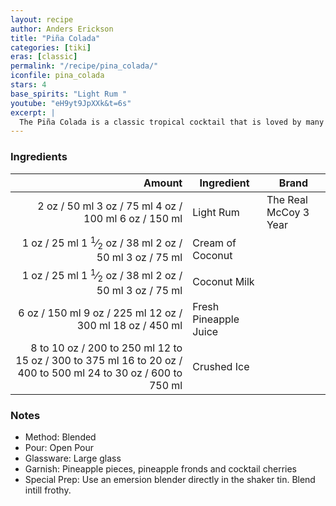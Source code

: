 ```yaml
---
layout: recipe
author: Anders Erickson
title: "Piña Colada"
categories: [tiki]
eras: [classic]
permalink: "/recipe/pina_colada/"
iconfile: pina_colada
stars: 4
base_spirits: "Light Rum "
youtube: "eH9yt9JpXXk&t=6s"
excerpt: |
  The Piña Colada is a classic tropical cocktail that is loved by many for its sweet and refreshing flavor. It is made with rum, pineapple juice, and cream of coconut, and is typically served blended with ice or shaken with ice and strained.
---
```


### Ingredients

|     Amount | Ingredient            | Brand                 |
| ---------: | --------------------- | --------------------- |
|       <span class="onex active">2 oz  / 50 ml</span> <span class="onehalfx">3 oz  / 75 ml</span> <span class="twox">4 oz  / 100 ml</span> <span class="threex">6 oz  / 150 ml</span>| Light Rum             | The Real McCoy 3 Year |
|       <span class="onex active">1 oz  / 25 ml</span> <span class="onehalfx">1 <sup>1</sup>&frasl;<sub>2</sub> oz  / 38 ml</span> <span class="twox">2 oz  / 50 ml</span> <span class="threex">3 oz  / 75 ml</span>| Cream of Coconut      |
|       <span class="onex active">1 oz  / 25 ml</span> <span class="onehalfx">1 <sup>1</sup>&frasl;<sub>2</sub> oz  / 38 ml</span> <span class="twox">2 oz  / 50 ml</span> <span class="threex">3 oz  / 75 ml</span>| Coconut Milk          |
|       <span class="onex active">6 oz  / 150 ml</span> <span class="onehalfx">9 oz  / 225 ml</span> <span class="twox">12 oz  / 300 ml</span> <span class="threex">18 oz  / 450 ml</span>| Fresh Pineapple Juice |
| <span class="onex active">8 to 10 oz  / 200 to 250 ml</span> <span class="onehalfx">12 to 15 oz  / 300 to 375 ml</span> <span class="twox">16 to 20 oz  / 400 to 500 ml</span> <span class="threex">24 to 30 oz  / 600 to 750 ml</span>| Crushed Ice           |

### Notes

- Method: Blended
- Pour: Open Pour
- Glassware: Large glass
- Garnish: Pineapple pieces, pineapple fronds and cocktail cherries
- Special Prep: Use an emersion blender directly in the shaker tin. Blend intill frothy.

    
<script type="application/ld+json">
{
  "@context": "https://schema.org",
  "@type": "Recipe",
  "author": "{{ page.author }}",
  "description": "{{ page.excerpt | strip_html | replace: '"', "'" }}",
  "image": "{% for ingredient in site.data[page.iconfile].images.ingredient limit: 1 %}{{ ingredient.url }}{% endfor %}",
  "recipeIngredient": [  "2 oz Light Rum",
  "1 oz Cream of Coconut ",
  "1 oz Coconut Milk ",
  "6 oz Fresh Pineapple Juice",
  "8 to 10 oz Crushed Ice"],
  "name": "{{ page.title }}",
  "recipeInstructions": "  {
    '@type': 'HowToStep',
    'text': '- Method: Blended
'
  },  {
    '@type': 'HowToStep',
    'text': '- Pour: Open Pour
'
  },  {
    '@type': 'HowToStep',
    'text': '- Glassware: Large glass
'
  },  {
    '@type': 'HowToStep',
    'text': '- Garnish: Pineapple pieces, pineapple fronds and cocktail cherries
'
  },  {
    '@type': 'HowToStep',
    'text': '- Special Prep: Use an emersion blender directly in the shaker tin. Blend intill frothy.
'
  }",
  "recipeYield": "1 to 3 cocktails",
  "recipeCategory": "cocktail",
  "aggregateRating": "{%- if page.stars -%}{%- include stars_metadata.html %} out of 5{% else %}NA{%- endif -%}",
  "recipeCuisine": "global",
  "prepTime": "20 minutes",
  "cookTime": "15 second",
  "keywords": "{{ page.title }}, cocktail, {{ page.eras }}, {%- include category_metadata.html -%}, {%- include spirits_metadata.html -%}",
  "nutrition": "NA"
}
</script>

    